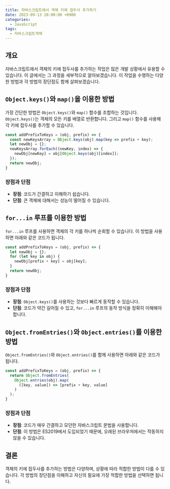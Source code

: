 ```yaml
---
title: 자바스크립트에서 객체 키에 접두사 추가하기
date: 2023-09-13 20:00:00 +0900
categories:
  - JavaScript
tags:
  - 자바스크립트객체
---
```


## 개요

자바스크립트에서 객체의 키에 접두사를 추가하는 작업은 많은 개발 상황에서 유용할 수 있습니다. 이 글에서는 그 과정을 세부적으로 알아보겠습니다. 이 작업을 수행하는 다양한 방법과 각 방법의 장단점도 함께 살펴보겠습니다.

## `Object.keys()`와 `map()`을 이용한 방법

가장 간단한 방법은 `Object.keys()`와 `map()` 함수를 조합하는 것입니다. `Object.keys()`는 객체의 모든 키를 배열로 반환합니다. 그리고 `map()` 함수를 사용해 각 키에 접두사를 추가할 수 있습니다.

```javascript
const addPrefixToKeys = (obj, prefix) => {
  const newKeysArray = Object.keys(obj).map(key => prefix + key);
  let newObj = {};
  newKeysArray.forEach((newKey, index) => {
    newObj[newKey] = obj[Object.keys(obj)[index]];
  });
  return newObj;
}
```

### 장점과 단점
- **장점**: 코드가 간결하고 이해하기 쉽습니다.
- **단점**: 큰 객체에 대해서는 성능이 떨어질 수 있습니다.

## `for...in` 루프를 이용한 방법

`for...in` 루프를 사용하면 객체의 각 키를 하나씩 순회할 수 있습니다. 이 방법을 사용하면 아래와 같은 코드가 됩니다.

```javascript
const addPrefixToKeys = (obj, prefix) => {
  let newObj = {};
  for (let key in obj) {
    newObj[prefix + key] = obj[key];
  }
  return newObj;
}
```

### 장점과 단점
- **장점**: `Object.keys()`를 사용하는 것보다 빠르게 동작할 수 있습니다.
- **단점**: 코드가 약간 길어질 수 있고, `for...in` 루프의 동작 방식을 정확히 이해해야 합니다.

## `Object.fromEntries()`와 `Object.entries()`를 이용한 방법

`Object.fromEntries()`와 `Object.entries()`를 함께 사용하면 아래와 같은 코드가 됩니다.

```javascript
const addPrefixToKeys = (obj, prefix) => {
  return Object.fromEntries(
    Object.entries(obj).map(
      ([key, value]) => [prefix + key, value]
    )
  );
}
```

### 장점과 단점
- **장점**: 코드가 매우 간결하고 모던한 자바스크립트 문법을 사용합니다.
- **단점**: 이 방법은 ES2019에서 도입되었기 때문에, 오래된 브라우저에서는 작동하지 않을 수 있습니다.

## 결론

객체의 키에 접두사를 추가하는 방법은 다양하며, 상황에 따라 적합한 방법이 다를 수 있습니다. 각 방법의 장단점을 이해하고 자신의 필요에 가장 적합한 방법을 선택하면 됩니다.
